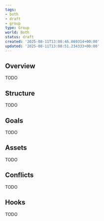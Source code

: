 ```yaml
---
tags:
- both
- draft
- group
type: Group
world: Both
status: draft
created: '2025-08-11T13:08:46.869314+00:00'
updated: '2025-08-11T13:08:51.234333+00:00'
---
```



## Overview

TODO
## Structure

TODO
## Goals

TODO
## Assets

TODO
## Conflicts

TODO
## Hooks

TODO
